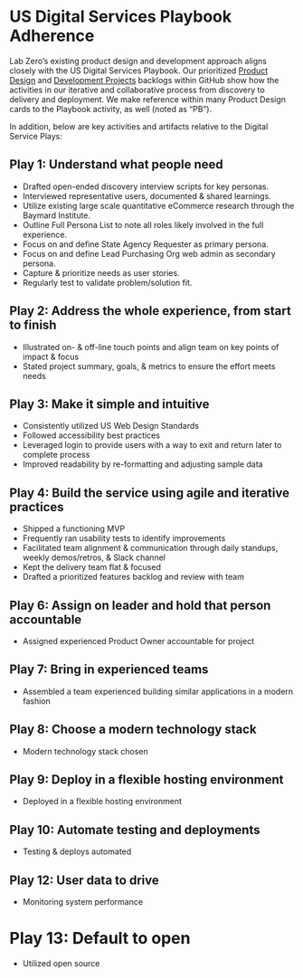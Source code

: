 # US Digital Services Playbook Adherence

Lab Zero’s existing product design and development approach aligns closely with the US Digital Services Playbook. Our prioritized [Product Design](https://github.com/labzero/adpq/projects/2) and [Development Projects](https://github.com/labzero/adpq/projects/1) backlogs within GitHub show how the activities in our iterative and collaborative process from discovery to delivery and deployment. We make reference within many Product Design cards to the Playbook activity, as well (noted as “PB”).

In addition, below are key activities and artifacts relative to the Digital Service Plays:

## Play 1: Understand what people need
* Drafted open-ended discovery interview scripts for key personas.
* Interviewed representative users, documented & shared learnings. 
* Utilize existing large scale quantitative eCommerce research through the Baymard Institute.
* Outline Full Persona List to note all roles likely involved in the full experience.
* Focus on and define State Agency Requester as primary persona.
* Focus on and define Lead Purchasing Org web admin as secondary persona.
* Capture & prioritize needs as user stories.
* Regularly test to validate problem/solution fit.

## Play 2: Address the whole experience, from start to finish
* Illustrated on- & off-line touch points and align team on key points of impact & focus
* Stated project summary, goals, & metrics to ensure the effort meets needs

## Play 3: Make it simple and intuitive
* Consistently utilized US Web Design Standards
* Followed accessibility best practices
* Leveraged login to provide users with a way to exit and return later to complete process
* Improved readability by re-formatting and adjusting sample data

## Play 4: Build the service using agile and iterative practices
* Shipped a functioning MVP
* Frequently ran usability tests to identify improvements
* Facilitated team alignment & communication through daily standups, weekly demos/retros, & Slack channel
* Kept the delivery team flat & focused
* Drafted a prioritized features backlog and review with team

## Play 6: Assign on leader and hold that person accountable
* Assigned experienced Product Owner accountable for project

## Play 7: Bring in experienced teams
* Assembled a team experienced building similar applications in a modern fashion

## Play 8: Choose a modern technology stack
* Modern technology stack chosen

## Play 9: Deploy in a flexible hosting environment
* Deployed in a flexible hosting environment

## Play 10: Automate testing and deployments
* Testing & deploys automated

## Play 12: User data to drive 
* Monitoring system performance

# Play 13: Default to open
* Utilized open source



